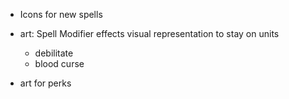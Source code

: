 - Icons for new spells
- art: Spell Modifier effects visual representation to stay on units
    - debilitate
    - blood curse

- art for perks